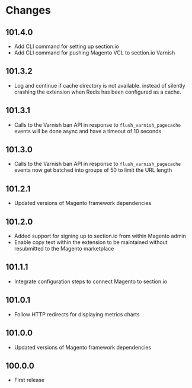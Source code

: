 # Changes

## 101.4.0

* Add CLI command for setting up section.io
* Add CLI command for pushing Magento VCL to section.io Varnish

## 101.3.2

* Log and continue if cache directory is not available. instead of silently crashing the extension when Redis has been configured as a cache.

## 101.3.1

* Calls to the Varnish ban API in response to `flush_varnish_pagecache` events will be done async and have a timeout of 10 seconds

## 101.3.0

* Calls to the Varnish ban API in response to `flush_varnish_pagecache` events now get batched into groups of 50 to limit the URL length

## 101.2.1

* Updated versions of Magento framework dependencies

## 101.2.0

* Added support for signing up to section.io from within Magento admin
* Enable copy text within the extension to be maintained without resubmitted to the Magento marketplace

## 101.1.1

* Integrate configuration steps to connect Magento to section.io

## 101.0.1

* Follow HTTP redirects for displaying metrics charts

## 101.0.0

* Updated versions of Magento framework dependencies

## 100.0.0

* First release
